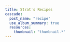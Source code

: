 ```yaml
---
title: Strat's Recipes
cascade:
  post_name: "recipe"
  use_album_summary: true
  resources:
    thumbnail: "thumbnail.*"
---
```

